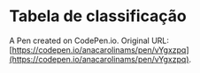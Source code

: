 # Tabela de classificação

A Pen created on CodePen.io. Original URL: [https://codepen.io/anacarolinams/pen/vYgxzpq](https://codepen.io/anacarolinams/pen/vYgxzpq).


